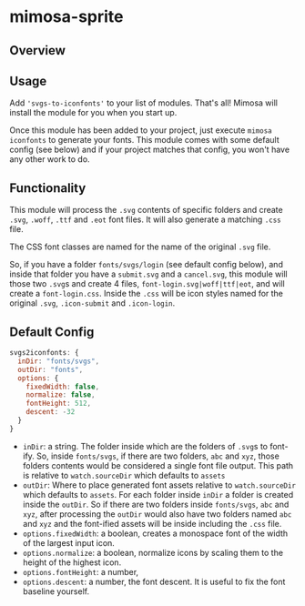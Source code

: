 mimosa-sprite
===========
## Overview

## Usage

Add `'svgs-to-iconfonts'` to your list of modules.  That's all!  Mimosa will install the module for you when you start up.

Once this module has been added to your project, just execute `mimosa iconfonts` to generate your fonts.  This module comes with some default config (see below) and if your project matches that config, you won't have any other work to do.

## Functionality

This module will process the `.svg` contents of specific folders and create `.svg`, `.woff`, `.ttf` and `.eot` font files.  It will also generate a matching `.css` file.

The CSS font classes are named for the name of the original `.svg` file.

So, if you have a folder `fonts/svgs/login` (see default config below), and inside that folder you have a `submit.svg` and a `cancel.svg`, this module will those two `.svg`s and create 4 files, `font-login.svg|woff|ttf|eot`, and will create a `font-login.css`.  Inside the `.css` will be icon styles named for the original `.svg`, `.icon-submit` and `.icon-login`.

## Default Config

```javascript
svgs2iconfonts: {
  inDir: "fonts/svgs",
  outDir: "fonts",
  options: {
    fixedWidth: false,
    normalize: false,
    fontHeight: 512,
    descent: -32
  }
}
```

* `inDir`: a string. The folder inside which are the folders of `.svg`s to font-ify.  So, inside `fonts/svgs`, if there are two folders, `abc` and `xyz`, those folders contents would be considered a single font file output. This path is relative to `watch.sourceDir` which defaults to `assets`
* `outDir`: Where to place generated font assets relative to `watch.sourceDir` which defaults to `assets`. For each folder inside `inDir` a folder is created inside the `outDir`.  So if there are two folders inside `fonts/svgs`, `abc` and `xyz`, after processing the `outDir` would also have two folders named `abc` and `xyz` and the font-ified assets will be inside including the `.css` file.
* `options.fixedWidth`: a boolean, creates a monospace font of the width of the largest input icon.
* `options.normalize`: a boolean, normalize icons by scaling them to the height of the highest icon.
* `options.fontHeight`: a number,
* `options.descent`: a number, the font descent. It is useful to fix the font baseline yourself.
